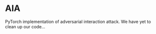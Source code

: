 # AIA
PyTorch implementation of adversarial interaction attack. We have yet to clean up our code...

